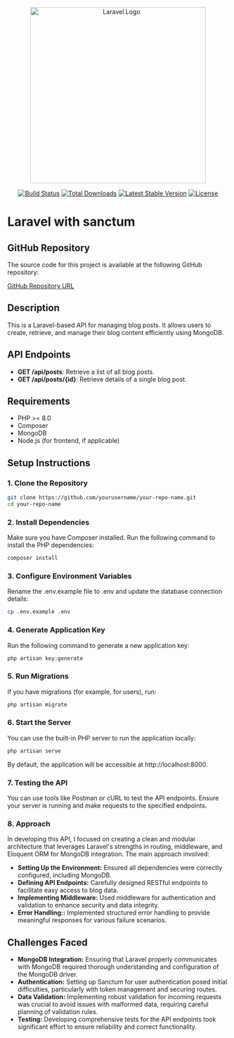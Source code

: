 <p align="center"><a href="https://laravel.com" target="_blank"><img src="https://raw.githubusercontent.com/laravel/art/master/logo-lockup/5%20SVG/2%20CMYK/1%20Full%20Color/laravel-logolockup-cmyk-red.svg" width="400" alt="Laravel Logo"></a></p>

<p align="center">
<a href="https://github.com/laravel/framework/actions"><img src="https://github.com/laravel/framework/workflows/tests/badge.svg" alt="Build Status"></a>
<a href="https://packagist.org/packages/laravel/framework"><img src="https://img.shields.io/packagist/dt/laravel/framework" alt="Total Downloads"></a>
<a href="https://packagist.org/packages/laravel/framework"><img src="https://img.shields.io/packagist/v/laravel/framework" alt="Latest Stable Version"></a>
<a href="https://packagist.org/packages/laravel/framework"><img src="https://img.shields.io/packagist/l/laravel/framework" alt="License"></a>
</p>

# Laravel with sanctum
## GitHub Repository

The source code for this project is available at the following GitHub repository:

[GitHub Repository URL](https://github.com/amargrg23/myblog/tree/feature/sanctum)

## Description

This is a Laravel-based API for managing blog posts. It allows users to create, retrieve, and manage their blog content efficiently using MongoDB.

## API Endpoints

- **GET /api/posts**: Retrieve a list of all blog posts.
- **GET /api/posts/{id}**: Retrieve details of a single blog post.

## Requirements

- PHP >= 8.0
- Composer
- MongoDB
- Node.js (for frontend, if applicable)

## Setup Instructions

### 1. Clone the Repository

```bash
git clone https://github.com/yourusername/your-repo-name.git
cd your-repo-name
```

### 2. Install Dependencies
Make sure you have Composer installed. Run the following command to install the PHP dependencies:
```bash
composer install
```

### 3. Configure Environment Variables
Rename the .env.example file to .env and update the database connection details:
```bash
cp .env.example .env
```

### 4. Generate Application Key
Run the following command to generate a new application key:
```bash
php artisan key:generate
```

### 5. Run Migrations
If you have migrations (for example, for users), run:
```bash
php artisan migrate
```

### 6.  Start the Server
You can use the built-in PHP server to run the application locally:
```bash
php artisan serve
```
By default, the application will be accessible at http://localhost:8000.

### 7. Testing the API
You can use tools like Postman or cURL to test the API endpoints. Ensure your server is running and make requests to the specified endpoints.

### 8. Approach
In developing this API, I focused on creating a clean and modular architecture that leverages Laravel's strengths in routing, middleware, and Eloquent ORM for MongoDB integration. The main approach involved:
- **Setting Up the Environment:** Ensured all dependencies were correctly configured, including MongoDB.
- **Defining API Endpoints:** Carefully designed RESTful endpoints to facilitate easy access to blog data.
- **Implementing Middleware:** Used middleware for authentication and validation to enhance security and data integrity.
- **Error Handling::** Implemented structured error handling to provide meaningful responses for various failure scenarios.

## Challenges Faced

- **MongoDB Integration:** Ensuring that Laravel properly communicates with MongoDB required thorough understanding and configuration of the MongoDB driver.
- **Authentication:** Setting up Sanctum for user authentication posed initial difficulties, particularly with token management and securing routes.
- **Data Validation:**  Implementing robust validation for incoming requests was crucial to avoid issues with malformed data, requiring careful planning of validation rules.
- **Testing:**  Developing comprehensive tests for the API endpoints took significant effort to ensure reliability and correct functionality.





